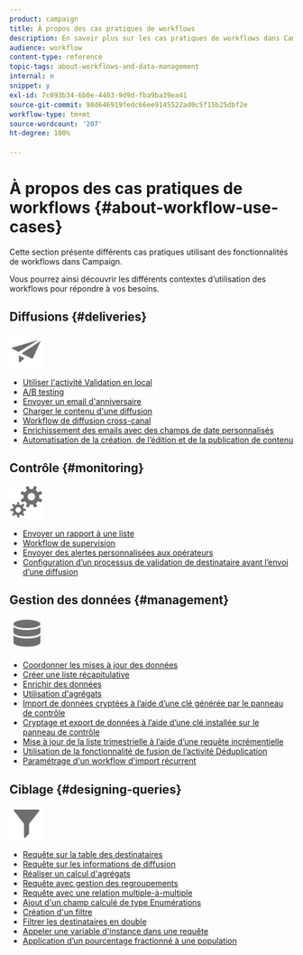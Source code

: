```yaml
---
product: campaign
title: À propos des cas pratiques de workflows
description: En savoir plus sur les cas pratiques de workflows dans Campaign Classic.
audience: workflow
content-type: reference
topic-tags: about-workflows-and-data-management
internal: n
snippet: y
exl-id: 7c093b34-6b0e-4403-9d9d-fba9ba39ea41
source-git-commit: 98d646919fedc66ee9145522ad0c5f15b25dbf2e
workflow-type: tm+mt
source-wordcount: '207'
ht-degree: 100%

---
```


# À propos des cas pratiques de workflows {#about-workflow-use-cases}

Cette section présente différents cas pratiques utilisant des fonctionnalités de workflows dans Campaign.

Vous pourrez ainsi découvrir les différents contextes d’utilisation des workflows pour répondre à vos besoins.

## Diffusions {#deliveries}

<img src="assets/do-not-localize/icon_send.svg" width="60px">

* [Utiliser l&#39;activité Validation en local](../../workflow/using/using-the-local-approval-activity.md)
* [A/B testing](../../delivery/using/a-b-testing-use-case.md)
* [Envoyer un email d&#39;anniversaire](../../workflow/using/sending-a-birthday-email.md)
* [Charger le contenu d&#39;une diffusion](../../workflow/using/loading-delivery-content.md)
* [Workflow de diffusion cross-canal](../../workflow/using/cross-channel-delivery-workflow.md)
* [Enrichissement des emails avec des champs de date personnalisés](../../workflow/using/email-enrichment-with-custom-date-fields.md)
* [Automatisation de la création, de l’édition et de la publication de contenu](../../delivery/using/automating-via-workflows.md#examples)

## Contrôle            {#monitoring}

<img src="assets/do-not-localize/icon_monitoring.svg" width="60px">

* [Envoyer un rapport à une liste](../../workflow/using/sending-a-report-to-a-list.md)
* [Workflow de supervision](../../workflow/using/supervising-workflows.md)
* [Envoyer des alertes personnalisées aux opérateurs](../../workflow/using/sending-personalized-alerts-to-operators.md)
* [Configuration d’un processus de validation de destinataire avant l’envoi d’une diffusion](../../workflow/using/using-the-local-approval-activity.md)

## Gestion des données {#management}

<img src="assets/do-not-localize/icon_manage.svg" width="60px">

* [Coordonner les mises à jour des données](../../workflow/using/coordinating-data-updates.md)
* [Créer une liste récapitulative](../../workflow/using/creating-a-summary-list.md)
* [Enrichir des données ](../../workflow/using/enriching-data.md)
* [Utilisation d&#39;agrégats](../../workflow/using/using-aggregates.md)
* [Import de données cryptées à l’aide d’une clé générée par le panneau de contrôle](../../platform/using/unzip-decrypt.md)
* [Cryptage et export de données à l’aide d’une clé installée sur le panneau de contrôle](../../workflow/using/how-to-use-workflow-data.md#use-case-gpg-encrypt)
* [Mise à jour de la liste trimestrielle à l’aide d’une requête incrémentielle](../../workflow/using/quarterly-list-update.md)
* [Utilisation de la fonctionnalité de fusion de l’activité Déduplication](../../workflow/using/deduplication-merge.md)
* [Paramétrage d&#39;un workflow d&#39;import récurrent](../../workflow/using/recurring-import-workflow.md)

## Ciblage {#designing-queries}

<img src="assets/do-not-localize/icon_filter.svg" width="60px">

* [Requête sur la table des destinataires](../../workflow/using/querying-recipient-table.md)
* [Requête sur les informations de diffusion](../../workflow/using/querying-delivery-information.md)
* [Réaliser un calcul d&#39;agrégats](../../workflow/using/performing-aggregate-computing.md)
* [Requête avec gestion des regroupements](../../workflow/using/querying-using-grouping-management.md)
* [Requête avec une relation multiple-à-multiple](../../workflow/using/querying-using-many-to-many-relationship.md)
* [Ajout d&#39;un champ calculé de type Enumérations](../../workflow/using/adding-enumeration-type-calculated-field.md)
* [Création d&#39;un filtre](../../workflow/using/creating-a-filter.md)
* [Filtrer les destinataires en double](../../workflow/using/filtering-duplicated-recipients.md)
* [Appeler une variable d&#39;instance dans une requête](../../workflow/using/javascript-scripts-and-templates.md#calling-an-instance-variable-in-a-query)
* [Application d’un pourcentage fractionné à une population](../../workflow/using/javascript-scripts-and-templates.md#example)
